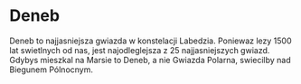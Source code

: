 # Deneb

Deneb to najjasniejsza gwiazda w konstelacji Labedzia. Poniewaz lezy 1500 lat
swietlnych od nas, jest najodleglejsza z 25 najjasniejszych gwiazd. Gdybys
mieszkal na Marsie to Deneb, a nie Gwiazda Polarna, swiecilby nad Biegunem
Pólnocnym.
